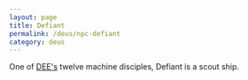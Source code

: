 ```yaml
---
layout: page
title: Defiant
permalink: /deus/npc-defiant
category: deus
---
```

One of [DEE's](char-public-griffin) twelve machine disciples, Defiant is a scout ship.
